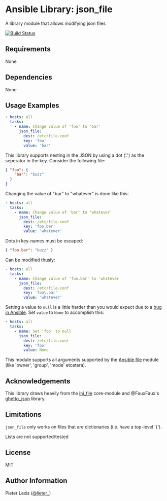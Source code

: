 Ansible Library: json_file
==========================

A library module that allows modifying json files

[![Build Status](https://travis-ci.org/pieterlexis/ansible-json_file.svg?branch=master)](https://travis-ci.org/pieterlexis/ansible-json_file)

Requirements
------------

None

Dependencies
------------

None

Usage Examples
--------------
```yaml
- hosts: all
  tasks:
    - name: Change value of 'foo' to 'bar'
      json_file:
        dest: /etc/file.conf
        key: 'foo'
        value: 'bar'
```

This library supports nesting in the JSON by using a dot ('.') as the seperator in the key.
Consider the following file:
```json
{ "foo": {
    "bar": "buzz"
  }
}
```

Changing the value of "bar" to "whatever" is done like this:
```yaml
- hosts: all
  tasks:
    - name: Change value of 'bar' to 'whatever'
      json_file:
        dest: /etc/file.conf
        key: 'foo.bar'
        value: 'whatever'
```

Dots in key-names must be escaped:
```json
{ "foo.bar": "buzz" }
```

Can be modified thusly:
```yaml
- hosts: all
  tasks:
    - name: Change value of 'foo.bar' to 'whatever'
      json_file:
        dest: /etc/file.conf
        key: 'foo\.bar'
        value: 'whatever'
```

Setting a value to `null` is a little harder than you would expect due to a [bug in Ansible](https://github.com/ansible/ansible/issues/13877).
Set `value` to `None` to accomplish this:
```yaml
- hosts: all
  tasks:
    - name: Set 'foo' to null
      json_file:
        dest: /etc/file.conf
        key: 'foo'
        value: None
```

This module supports all arguments supported by the [Ansible file](http://docs.ansible.com/ansible/file_module.html) module (like 'owner', 'group', 'mode' etcetera).

Acknowledgements
----------------

This library draws heavily from the [ini_file](http://docs.ansible.com/ansible/ini_file_module.html) core-module and @FauxFaux's [ghetto_json](https://github.com/FauxFaux/ansible-ghetto-json) library.

Limitations
-----------

`json_file` only works on files that are dictionaries (i.e. have a top-level '{').

Lists are not supported/tested

License
-------

MIT

Author Information
------------------

Pieter Lexis ([@lieter_](https://twitter.com/lieter_))
